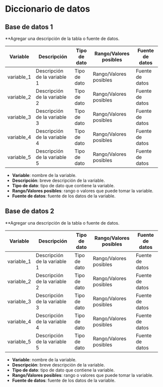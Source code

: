 # Diccionario de datos

## Base de datos 1

**Agregar una descripción de la tabla o fuente de datos.

| Variable | Descripción | Tipo de dato | Rango/Valores posibles | Fuente de datos |
| --- | --- | --- | --- | --- |
| variable_1 | Descripción de la variable 1 | Tipo de dato | Rango/Valores posibles | Fuente de datos |
| variable_2 | Descripción de la variable 2 | Tipo de dato | Rango/Valores posibles | Fuente de datos |
| variable_3 | Descripción de la variable 3 | Tipo de dato | Rango/Valores posibles | Fuente de datos |
| variable_4 | Descripción de la variable 4 | Tipo de dato | Rango/Valores posibles | Fuente de datos |
| variable_5 | Descripción de la variable 5 | Tipo de dato | Rango/Valores posibles | Fuente de datos |

- **Variable**: nombre de la variable.
- **Descripción**: breve descripción de la variable.
- **Tipo de dato**: tipo de dato que contiene la variable.
- **Rango/Valores posibles**: rango o valores que puede tomar la variable.
- **Fuente de datos**: fuente de los datos de la variable.

## Base de datos 2

**Agregar una descripción de la tabla o fuente de datos.

| Variable | Descripción | Tipo de dato | Rango/Valores posibles | Fuente de datos |
| --- | --- | --- | --- | --- |
| variable_1 | Descripción de la variable 1 | Tipo de dato | Rango/Valores posibles | Fuente de datos |
| variable_2 | Descripción de la variable 2 | Tipo de dato | Rango/Valores posibles | Fuente de datos |
| variable_3 | Descripción de la variable 3 | Tipo de dato | Rango/Valores posibles | Fuente de datos |
| variable_4 | Descripción de la variable 4 | Tipo de dato | Rango/Valores posibles | Fuente de datos |
| variable_5 | Descripción de la variable 5 | Tipo de dato | Rango/Valores posibles | Fuente de datos |

- **Variable**: nombre de la variable.
- **Descripción**: breve descripción de la variable.
- **Tipo de dato**: tipo de dato que contiene la variable.
- **Rango/Valores posibles**: rango o valores que puede tomar la variable.
- **Fuente de datos**: fuente de los datos de la variable.

